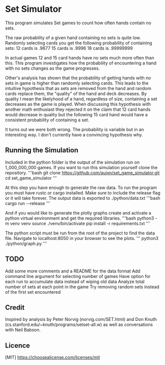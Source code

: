 # Set Simulator

This program simulates Set games to count how often hands contain no sets.

The raw probability of a given hand containing no sets is quite low.
Randomly selecting cards you get the following probability of containing sets:
12 cards is .9677
15 cards is .9996
18 cards is .99999999

In actual games 12 and 15 card hands have no sets much more often than this.
This program investigates how the probability of encountering a hand with no sets changes as the game progresses.

Other's analysis has shown that the probability of getting hands with no sets in game is higher than randomly selecting cards.
This leads to the intuitive hypothesis that as sets are removed from the hand and random cards replace them, the
"quality" of the hand and deck decreases. By quality I mean the likelyhood of a hand, regardless of size, containing a set
decreases as the game is played. When discussing this hypothesis with another math enthusiast they rejected it on the claim
that 12 card hands would decrease in quality but the following 15 card hand would have a consistent probability of containing a set.

It turns out we were both wrong. The probability is variable but in an interesting way. I don't currently have a convincing hypothesis why.

## Running the Simulation

Included in the python folder is the output of the simulation run on 1_000_000_000 games.
If you want to run this simulation yourself clone the repository.
'''bash
git clone https://github.com/aujxn/set_game_simulator.git
cd set_game_simulator
'''

At this step you have enough to generate the raw data. To run the program you must have rustc or cargo installed.
Make sure to include the release flag or it will take forever. The output data is exported to ./python/data.txt
'''bash
cargo run --release
'''

And if you would like to generate the plotly graphs create and activate a python virtual environment and get the required libraries.
'''bash
python3 -m venv venv
source ./venv/bin/activate
pip install -r requirements.txt
'''

The python script must be run from the root of the project to find the data file. Navigate to localhost:8050 in your browser to see the plots.
'''
python3 ./python/graph.py
'''

## TODO
Add some more comments and a README for the data format
Add command line argument for selecting number of games
Have option for each run to accumulate data instead of wiping old data
Analyze total number of sets at each point in the game
Try removing random sets instead of the first set encountered


## Credit
Inspired by analysis by Peter Norvig (norvig.com/SET.html) and Don Knuth (cs.stanford.edu/~knuth/programs/setset-all.w)
as well as conversations with Neil Babson.

## Licence
[MIT] https://choosealicense.com/licenses/mit
